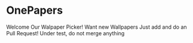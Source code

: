 # OnePapers
Welcome Our Walpaper Picker!
Want new Wallpapers Just add and do an Pull Request!
Under test, do not merge anything
